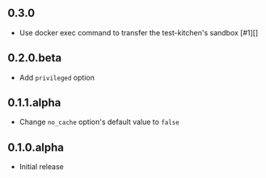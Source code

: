 ## 0.3.0

* Use docker exec command to transfer the test-kitchen's sandbox [#1][] 

## 0.2.0.beta

* Add ```privileged``` option

## 0.1.1.alpha

* Change ```no_cache``` option's default value to ```false```

## 0.1.0.alpha

* Initial release
